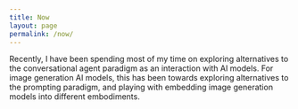 ```yaml
---
title: Now
layout: page
permalink: /now/
---
```


Recently, I have been spending most of my time on exploring alternatives to the conversational agent paradigm as an interaction with AI models. For image generation AI models, this has been towards exploring alternatives to the prompting paradigm, and playing with embedding image generation models into different embodiments.